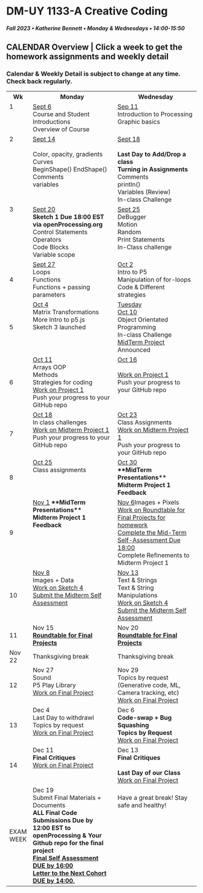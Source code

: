# DM-UY 1133-A Creative Coding
##### Fall 2023 • Katherine Bennett • Monday & Wednesdays • 14:00-15:50

## CALENDAR Overview | Click a week to get the homework assignments and weekly detail
### Calendar & Weekly Detail is subject to change at any time. Check back regularly.

<table>
<tr>
	<th width="4%">Wk</th> 
	<th width="48%">Monday</th> 
	<th width="48%">Wednesday</th> 
</tr>
<tr>
	<td valign="top">1</td>
	<td valign="top"><a href="week_1_detail.md">Sept 6</a><br>Course and Student Introductions<br>Overview of Course<br></td>
	<td valign="top"><a href="week_1_detail.md">Sep 11</a><br>Introduction to Processing <br>Graphic basics <br></td>
</tr>
<tr>
	<td valign="top"> 2 </td>
	<td valign="top"><a href="week_2_detail.md">Sept 14 <br> <br> </a>Color, opacity, gradients <br> Curves <br> BeginShape() EndShape() <br>Comments <br> variables <br></td>
    <td valign="top"><a href="week_2_detail.md">Sept 18</a><br><strong><br>Last Day to Add/Drop a class <br> Turning in Assignments</strong>
	Comments<br>
    println()<br>
	Variables (Review)<br>
	In-class Challenge<br></td>
</tr>
<tr>
	<td valign="top"> 3 </td>
	<td valign="top"><a href="week_3_detail.md">Sept 20</a><br> <strong> Sketch 1 Due 18:00 EST via openProcessing.org</strong><br>Control Statements<br>Operators<br>Code Blocks<br> Variable scope <br>
	</td>
	<td valign="top"><a href="week_3_detail.md">Sept 25</a><br>DeBugger<br>Motion<br>Random<br>Print Statements<br>In-Class challenge<br>
	</td>
</tr>
<tr>
<td>4</td>
	<td valign="top"><a href="week_4_detail.md">Sept 27</a><br>
	Loops <br>
	Functions <br>
	Functions + passing parameters<br>
	</td>
	<td valign="top"><a href="week_4_detail.md">Oct 2</a><br>
	Intro to P5 <br> 
	Manipulation of for-loops<br>
	Code & Different strategies<br>
	</td>
</tr>

<tr>
	<td>5</td>
	<td valign="top"><a href="week_5_detail.md">Oct 4</a><br>Matrix Transformations <br> 
	More Intro to p5.js<br> 
	Sketch 3 launched<br>
</td>
	<td valign="top"><a href="week_5_detail.md">Tuesday <br> Oct 10</a><br>
		Object Orientated Programming <br>
		In-class Challenge<br>
		<a href = "MidTermProject.md"> MidTerm Project </a> Announced <br>
	</td>
</tr>
<tr>
	<td> 6 </td>
	<td valign="top"><a href="week_6_detail.md">Oct 11</a><br>Arrays
		OOP <br>
		Methods <br>
		Strategies for coding <br>
	 <a href = "MidTermProject.md"> Work on Project 1 </a> <br>
        Push your progress to your GitHub repo</td>
	<td valign="top"><a href="week_6_detail.md">Oct 16</a><br>  <br>
	<a href = "MidTermProject.mdd"> Work on Project 1 </a> <br>
        Push your progress to your GitHub repo </td>
</tr>
<tr>
	<td> 7 </td>
	<td valign="top"><a href="week_7_detail.md">Oct 18</a><br>In class challenges <br><a href = "MidTermProject.md"> Work on Midterm Project 1 </a> <br>
        Push your progress to your GitHub repo </td>
	<td valign = "top"> <a href="week_7_detail.md">Oct 23</a><br> Class Assignments <br>
	<a href = "MidTermProject.md"> Work on Midterm Project 1 </a> <br>
        Push your progress to your GitHub repo </td>
</tr>
<td>8</td>
	<td valign="top"><a href="week_8_detail.md">Oct 25</a><br> 
	Class assignments
	</td>
	<td valign="top"><a href="week_8_detail.md">Oct 30</a><br>
	<strong>**MidTerm Presentations** <br>Midterm Project 1 Feedback <br></strong> </td>
</tr>
<tr>
	<td> 9 </td>
	<td valign="top"><a href="week_9_detail.md">Nov 1</a>	<strong>**MidTerm Presentations** <br>Midterm Project 1 Feedback <br></strong> 
	</td>
	<td valign="top"><a href="week_9_detail.md">Nov 6</a>Images + Pixels<br><a href = "RoundTable.md">Work on Roundtable for Final Projects for homework</a> <br>
		<a href = "Mid_Term_Self_Assessment.md"> Complete the Mid-Term Self-Assessment  Due 18:00 </a><br>
		Complete Refinements to Midterm Project 1 </a><br>
	</td>
</tr>
<tr>
	<td>10</td>
	<td valign="top"><a href="week_10_detail.md"> Nov 8</a><br> Images + Data<br>
		<a href = "Sketch_4.md"> Work on Sketch 4 </a> <br>
		<a href = "Mid_Term_Self_Assessment.md">Submit the Midterm Self Assessment </a><br>
	</td>
	<td valign="top"><a href="week_10_detail.md">Nov 13</a><br> Text & Strings <br>Text & String Manipulations	 <br>
		<a href = "Sketch_4.md"> Work on Sketch 4 </a><br>
		<a href = "Mid_Term_Self_Assessment.md">Submit the Midterm Self Assessment </a><br>
	</td>	
</tr>
<tr>
	<td>11</td>
	<td valign="top">Nov 15<br><a href = "RoundTable.md"> <strong> Roundtable for Final Projects</a></strong> <br>	
	</td>
	<td valign="top">Nov 20<br><a href = "RoundTable.md"> <strong> Roundtable for Final Projects</a></strong> <br>
	</td>
</tr>
<tr>
	<td> Nov 22 </td>
	<td>Thanksgiving break  </td>
	<td> Thanksgiving break </td>
	</tr>
<tr>
	<td>12</td>
	<td valign="top">Nov 27<br>Sound<br>P5 Play Library<br>
    <a href = "Final_Project.md">Work on Final Project</a> <br>
	</td>
	<td valign="top">Nov 29<br>Topics by request (Generative code, ML, Camera tracking, etc)<br>
		<a href = "Final_Project.md">Work on Final Project</a> <br>
	</td>
</tr>
<tr>	
	<td>13</td><td valign="top">Dec 4<br> Last Day to withdrawl <br>
	Topics by request<br></strong>	
	<a href = "Final_Project.md">Work on Final Project</a> <br>
	</td>
	<td valign="top">Dec 6<br><strong>
		Code-swap + Bug Squashing <br>
		Topics by Request <br></strong>
	<a href = "Final_Project.md">Work on Final Project</a> </td>
</tr>
<tr>	
	<td>14</td><td valign="top">Dec 11<br><strong>Final Critiques </strong><br><a href = "Final_Project.md">Work on Final Project</a> <br></td>
	<td valign="top">Dec 13<br><strong>Final Critiques <br> <br> Last Day of our Class</strong>  <br><a href = "Final_Project.md">Work on Final Project</a> <br>
	</td>
</tr>
<tr><td>EXAM WEEK</td>	
	<td valign="top">Dec 19<br>Submit Final Materials + Documents <br> <strong>ALL Final Code Submissions Due by 12:00 EST to openProcessing & Your Github repo for the final project<br> <a href = "Final_Deliverables.md">Final Self Assessment DUE by 16:00<br>
	Letter to the Next Cohort DUE by 14:00.</td> </a><td valign="top"> <br>Have a great break! Stay safe and healthy!<br></strong> 
	</td>
</tr>	
</table>